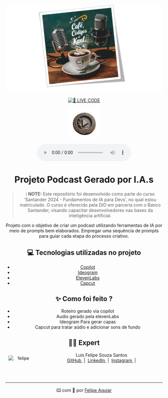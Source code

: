 <p align="center">
<img 
    src="imagens/cafecomkant.png"
    width="500"
/>
</p>
<a href="https://dio.me/">
<p align="center"><img 
    src="https://img.shields.io/badge/🔴_LIVE_CODE-FF5E72" 
    alt="🔴 LIVE CODE">
</a>
</p>

<div align="center">

<p align="center">
  <a href="https://soundcloud.com/luis-felipe-souza-765878096/podcast-cafe-codigo-e-kant">
    <img src="imagens/_33bfd115-099b-4e3f-99b4-806ee97c21c8-removebg-preview.png" width="100" alt="Clique aqui para ouvir o Podcast">
  </a>
</p>

<div align="center">
    <audio src="output/podcast_editado.MP3" controls title="Podcast editado"></audio>
</div>

# Projeto Podcast Gerado por I.A.s


 > ℹ️ **NOTE:** Este repositório foi desenvolvido como parte do curso ‘Santander 2024 - Fundamentos de IA para Devs’, no qual estou matriculado. O curso é oferecido pela DIO em parceria com o Banco Santander, visando capacitar desenvolvedores nas bases da inteligência artificial.

Projeto com o objetivo de criar um podcast utilizando ferramentas de IA por meio de prompts bem elaborados.
Empregar uma sequência de prompts para guiar cada etapa do processo criativo.

## 💻 Tecnologias utilizadas no projeto

- [Copilot](https://copilot.microsoft.com/)
- [Ideogram](https://ideogram.ai/) 
- [ElevenLabs](https://beta.elevenlabs.io/)
- [Capcut](https://www.capcut.com/pt-br/)

## ✨ Como foi feito ?

- Roteiro gerado via copilot
- Audio gerado pela elevenLabs
- Ideogram Para gerar capas
- Capcut para tratar aúdio e adicionar sons de fundo


## 👨‍💻 Expert

  <img 
    style="float: left; margin: 10px; width: 80px;" 
    src="https://i.ibb.co/DpnzHM2/felipe.png" 
    alt="felipe"
    border="0"
  />
</p>
    <p>&nbsp&nbsp&nbspLuis Felipe Souza Santos<br>
    &nbsp&nbsp&nbsp
    <a 
        href="https://github.com/felipeAguiarCode">
        GitHub
    </a>
    &nbsp;|&nbsp;
    <a 
        href="www.linkedin.com/in/felipe-exe">
        LinkedIn
    </a>
    &nbsp;|&nbsp;
    <a 
        href="https://www.instagram.com/luisfelipe8982/">
        Instagram
    </a>
    &nbsp;|&nbsp;</p>
</p>
<br/><br/>
<p>

---

⌨️ com 💜 por [Felipe Aguiar](https://github.com/felipeAguiarCode)
